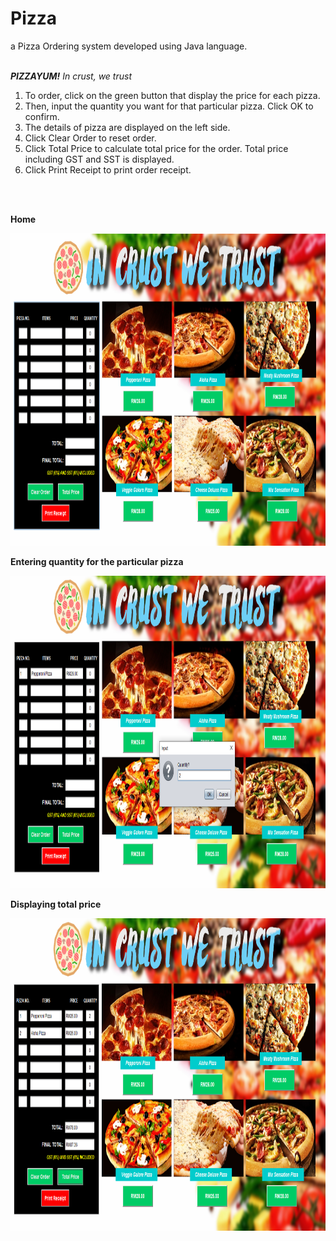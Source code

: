 # Pizza
a Pizza Ordering system developed using Java language.
<br>
<br>

_**PIZZAYUM!**_
_In crust, we trust_
1) To order, click on the green button that display the price for each pizza.
2) Then, input the quantity you want for that particular pizza. Click OK to confirm.
3) The details of pizza are displayed on the left side.
4) Click Clear Order to reset order.
5) Click Total Price to calculate total price for the order. Total price including GST and SST is displayed.
6) Click Print Receipt to print order receipt.
<br>
<br>

**Home**
<p><img src="https://github.com/aisyahzck/Pizza/blob/master/img/home.PNG" width="950" height="500"/> 
<br>

**Entering quantity for the particular pizza**
<p><img src="https://github.com/aisyahzck/Pizza/blob/master/img/order.PNG" width="950" height="500"/> 
<br>

**Displaying total price**
<p><img src="https://github.com/aisyahzck/Pizza/blob/master/img/total.PNG" width="950" height="500"/>
